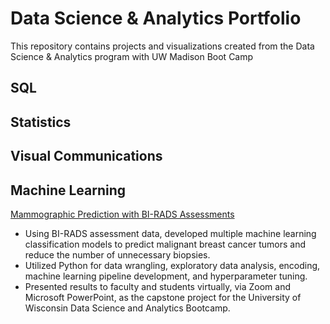 # Data Science & Analytics Portfolio
This repository contains projects and visualizations created from the Data Science & Analytics program with UW Madison Boot Camp
## SQL

## Statistics

## Visual Communications


## Machine Learning

[Mammographic Prediction with BI-RADS Assessments](Donald-Taggart/Data-Analytics-Portfolio/Mammographic%20Prediction%20with%20BI-RADS%20Assessments/)

*	Using BI-RADS assessment data, developed multiple machine learning classification models to predict malignant breast cancer tumors and reduce the number of unnecessary biopsies.
*	Utilized Python for data wrangling, exploratory data analysis, encoding, machine learning pipeline development, and hyperparameter tuning.
*	Presented results to faculty and students virtually, via Zoom and Microsoft PowerPoint, as the capstone project for the University of Wisconsin Data Science and Analytics Bootcamp.


